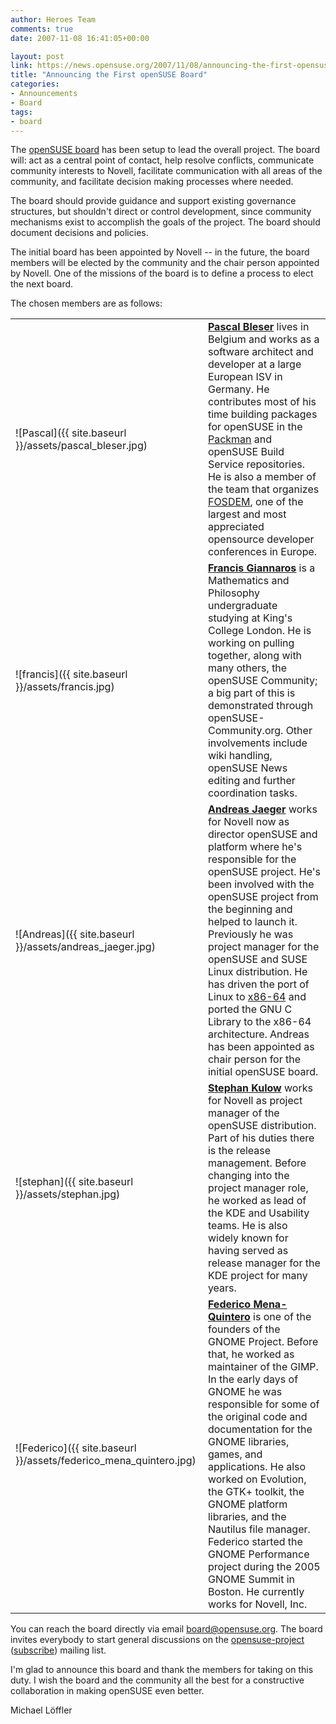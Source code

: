 ```yaml
---
author: Heroes Team
comments: true
date: 2007-11-08 16:41:05+00:00

layout: post
link: https://news.opensuse.org/2007/11/08/announcing-the-first-opensuse-board/
title: "Announcing the First openSUSE Board"
categories:
- Announcements
- Board
tags:
- board
---
```

The [openSUSE board](http://en.opensuse.org/Board) has been setup to lead the overall project. The board will: act as a central point of contact, help resolve conflicts, communicate community interests to Novell, facilitate communication with all areas of the community, and facilitate decision making processes where needed.

The board should provide guidance and support existing governance structures, but shouldn't direct or control development, since community mechanisms exist to accomplish the goals of the project. The board should document decisions and policies.

The initial board has been appointed by Novell -- in the future, the board members will be elected by the community and the chair person appointed by Novell.  One of the missions of the board is to define a process to elect the next board.

<!-- more -->
 The chosen members are as follows:

|||
|--- |--- |
|![Pascal]({{ site.baseurl }}/assets/pascal_bleser.jpg)|[**Pascal Bleser**](https://news.opensuse.org/?p=76) lives in Belgium and works as a software architect and developer at a large European ISV in Germany. He contributes most of his time building packages for openSUSE in the [Packman](http://packman.links2linux.org) and openSUSE Build Service repositories. He is also a member of the team that organizes [FOSDEM](http://fosdem.org), one of the largest and most appreciated opensource developer conferences in Europe.|
|![francis]({{ site.baseurl }}/assets/francis.jpg)|[**Francis Giannaros**](https://news.opensuse.org/?p=125) is a Mathematics and Philosophy undergraduate studying at King's College London. He is working on pulling together, along with many others, the openSUSE Community; a big part of this is demonstrated through openSUSE-Community.org. Other involvements include wiki handling, openSUSE News editing and further coordination tasks.|
|![Andreas]({{ site.baseurl }}/assets/andreas_jaeger.jpg)|[**Andreas Jaeger**](https://news.opensuse.org/?p=161) works for Novell now as director openSUSE and platform where he's responsible for the openSUSE project.  He's been involved with the openSUSE project from the beginning and helped to launch it.  Previously he was project manager for the openSUSE and SUSE Linux distribution.  He has driven the port of Linux to [x86-64](http://x86-64.org) and ported the GNU C Library to the x86-64 architecture.  Andreas has been appointed as chair person for the initial openSUSE board.|
|![stephan]({{ site.baseurl }}/assets/stephan.jpg)|[**Stephan Kulow**](https://news.opensuse.org/?p=112) works for Novell as project manager of the openSUSE distribution. Part of his duties there is the release management. Before changing into the project manager role, he worked as lead of the KDE and Usability teams. He is also widely known for having served as release manager for the KDE project for many years.|
|![Federico]({{ site.baseurl }}/assets/federico_mena_quintero.jpg)|**[Federico Mena-Quintero](https://news.opensuse.org/?p=515)** is one of the founders of the GNOME Project. Before that, he worked as maintainer of the GIMP. In the early days of GNOME he was responsible for some of the original code and documentation for the GNOME libraries, games, and applications. He also worked on Evolution, the GTK+ toolkit, the GNOME platform libraries, and the Nautilus file manager. Federico started the GNOME Performance project during the 2005 GNOME Summit in Boston. He currently works for Novell, Inc.|


You can reach the board directly via email [board@opensuse.org](mailto:board@opensuse.org). The board invites everybody to start general discussions on the [opensuse-project](http://lists.opensuse.org/opensuse-project) ([subscribe](mailto:opensuse-project+subscribe@opensuse.org)) mailing list.

I'm glad to announce this board and thank the members for taking on this duty.  I wish the board and the community all the best for a constructive collaboration in making openSUSE even better.

Michael Löffler		
